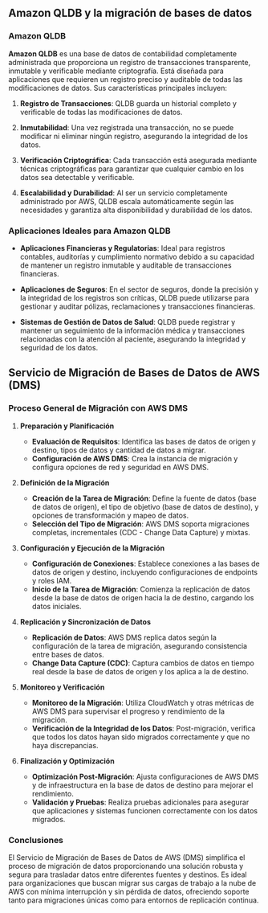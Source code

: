 ## Amazon QLDB y la migración de bases de datos

### Amazon QLDB

**Amazon QLDB** es una base de datos de contabilidad completamente administrada que proporciona un registro de transacciones transparente, inmutable y verificable mediante criptografía. Está diseñada para aplicaciones que requieren un registro preciso y auditable de todas las modificaciones de datos. Sus características principales incluyen:

1. **Registro de Transacciones**: QLDB guarda un historial completo y verificable de todas las modificaciones de datos.
   
2. **Inmutabilidad**: Una vez registrada una transacción, no se puede modificar ni eliminar ningún registro, asegurando la integridad de los datos.

3. **Verificación Criptográfica**: Cada transacción está asegurada mediante técnicas criptográficas para garantizar que cualquier cambio en los datos sea detectable y verificable.

4. **Escalabilidad y Durabilidad**: Al ser un servicio completamente administrado por AWS, QLDB escala automáticamente según las necesidades y garantiza alta disponibilidad y durabilidad de los datos.

### Aplicaciones Ideales para Amazon QLDB

- **Aplicaciones Financieras y Regulatorias**: Ideal para registros contables, auditorías y cumplimiento normativo debido a su capacidad de mantener un registro inmutable y auditable de transacciones financieras.

- **Aplicaciones de Seguros**: En el sector de seguros, donde la precisión y la integridad de los registros son críticas, QLDB puede utilizarse para gestionar y auditar pólizas, reclamaciones y transacciones financieras.

- **Sistemas de Gestión de Datos de Salud**: QLDB puede registrar y mantener un seguimiento de la información médica y transacciones relacionadas con la atención al paciente, asegurando la integridad y seguridad de los datos.

## Servicio de Migración de Bases de Datos de AWS (DMS)

### Proceso General de Migración con AWS DMS

1. **Preparación y Planificación**
   - **Evaluación de Requisitos**: Identifica las bases de datos de origen y destino, tipos de datos y cantidad de datos a migrar.
   - **Configuración de AWS DMS**: Crea la instancia de migración y configura opciones de red y seguridad en AWS DMS.

2. **Definición de la Migración**
   - **Creación de la Tarea de Migración**: Define la fuente de datos (base de datos de origen), el tipo de objetivo (base de datos de destino), y opciones de transformación y mapeo de datos.
   - **Selección del Tipo de Migración**: AWS DMS soporta migraciones completas, incrementales (CDC - Change Data Capture) y mixtas.

3. **Configuración y Ejecución de la Migración**
   - **Configuración de Conexiones**: Establece conexiones a las bases de datos de origen y destino, incluyendo configuraciones de endpoints y roles IAM.
   - **Inicio de la Tarea de Migración**: Comienza la replicación de datos desde la base de datos de origen hacia la de destino, cargando los datos iniciales.

4. **Replicación y Sincronización de Datos**
   - **Replicación de Datos**: AWS DMS replica datos según la configuración de la tarea de migración, asegurando consistencia entre bases de datos.
   - **Change Data Capture (CDC)**: Captura cambios de datos en tiempo real desde la base de datos de origen y los aplica a la de destino.

5. **Monitoreo y Verificación**
   - **Monitoreo de la Migración**: Utiliza CloudWatch y otras métricas de AWS DMS para supervisar el progreso y rendimiento de la migración.
   - **Verificación de la Integridad de los Datos**: Post-migración, verifica que todos los datos hayan sido migrados correctamente y que no haya discrepancias.

6. **Finalización y Optimización**
   - **Optimización Post-Migración**: Ajusta configuraciones de AWS DMS y de infraestructura en la base de datos de destino para mejorar el rendimiento.
   - **Validación y Pruebas**: Realiza pruebas adicionales para asegurar que aplicaciones y sistemas funcionen correctamente con los datos migrados.

### Conclusiones

El Servicio de Migración de Bases de Datos de AWS (DMS) simplifica el proceso de migración de datos proporcionando una solución robusta y segura para trasladar datos entre diferentes fuentes y destinos. Es ideal para organizaciones que buscan migrar sus cargas de trabajo a la nube de AWS con mínima interrupción y sin pérdida de datos, ofreciendo soporte tanto para migraciones únicas como para entornos de replicación continua.

